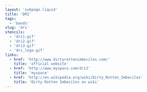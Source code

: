 ```yaml
---
layout: 'subpage.liquid'
title: 'DRI'
tags:
  - 'bands'
slug: 'dri'
stencils:
  - 'dri1.gif'
  - 'dri2.gif'
  - 'dri3.gif'
  - 'dri_logo.gif'
links:
  - href: 'http://www.dirtyrottenimbeciles.com/'
    title: 'official website'
  - href: 'http://www.myspace.com/dri2'
    title: 'myspace'
  - href: 'http://en.wikipedia.org/wiki/Dirty_Rotten_Imbeciles'
    title: 'Dirty Rotten Imbeciles on wiki'
---
```

